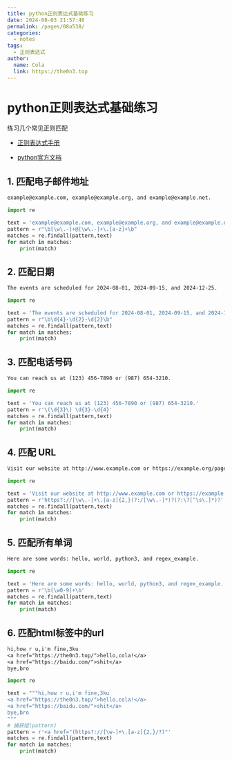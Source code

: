 ```yaml
---
title: python正则表达式基础练习
date: 2024-08-03 21:57:40
permalink: /pages/08a538/
categories:
  - notes
tags:
  - 正则表达式
author: 
  name: Cola
  link: https://the0n3.top
---
```

# python正则表达式基础练习

练习几个常见正则匹配

- [正则表达式手册](https://tool.oschina.net/uploads/apidocs/jquery/regexp.html)

- [python官方文档](https://docs.python.org/3/howto/regex.html)

## 1. 匹配电子邮件地址

```txt
example@example.com, example@example.org, and example@example.net.
```

```python
import re 

text = 'example@example.com, example@example.org, and example@example.net.'
pattern = r"\b[\w\.-]+@[\w\.-]+\.[a-z]+\b"
matches = re.findall(pattern,text)
for match in matches:
	print(match)
```


## 2. 匹配日期

```txt
The events are scheduled for 2024-08-01, 2024-09-15, and 2024-12-25.
```

```python
import re 

text = 'The events are scheduled for 2024-08-01, 2024-09-15, and 2024-12-25.'
pattern = r"\b\d{4}-\d{2}-\d{2}\b"
matches = re.findall(pattern,text)
for match in matches:
	print(match)
```

## 3. 匹配电话号码

```txt
You can reach us at (123) 456-7890 or (987) 654-3210.
```

```python
import re 

text = 'You can reach us at (123) 456-7890 or (987) 654-3210.'
pattern = r'\(\d{3}\) \d{3}-\d{4}'
matches = re.findall(pattern,text)
for match in matches:
	print(match)
```

## 4. 匹配 URL

```txt
Visit our website at http://www.example.com or https://example.org/page?query=1.
```

```python
import re 

text = 'Visit our website at http://www.example.com or https://example.org/page?query=1.'
pattern = r'https?://[\w\.-]+\.[a-z]{2,}(?:/[\w\.-]*)?(?:\?[^\s\.]*)?'
matches = re.findall(pattern,text)
for match in matches:
	print(match)
```

## 5. 匹配所有单词

```txt
Here are some words: hello, world, python3, and regex_example.
```

```python
import re 

text = 'Here are some words: hello, world, python3, and regex_example.'
pattern = r'\b[\w0-9]+\b'
matches = re.findall(pattern,text)
for match in matches:
	print(match)
```

## 6. 匹配html标签中的url

```txt
hi,how r u,i'm fine,3ku
<a href="https://the0n3.top/">hello,cola!</a>
<a href="https://baidu.com/">shit</a>
bye,bro
```

```python
import re 

text = """hi,how r u,i'm fine,3ku
<a href="https://the0n3.top/">hello,cola!</a>
<a href="https://baidu.com/">shit</a>
bye,bro
"""
# 捕获组(pattern)
pattern = r'<a href="(https?://[\w-]+\.[a-z]{2,}/?)"'
matches = re.findall(pattern,text)
for match in matches:
	print(match)
```